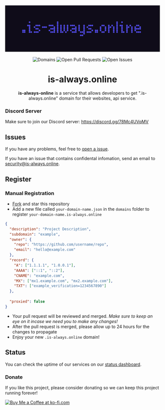 <p align="center">
   <img alt="is-a.dev Banner" src="./media/banner.png">
</p>

<p align="center">
   <img alt="Domains" src="https://img.shields.io/github/directory-file-count/is-always-online/register/domains?color=4E48DE&label=domains&style=for-the-badge">
   <img alt="Open Pull Requests" src="https://img.shields.io/github/issues-raw/is-always-online/register?color=4E48DE&label=issues&style=for-the-badge">
   <img alt="Open Issues" src="https://img.shields.io/github/issues-pr-raw/is-always-online/register?color=4E48DE&label=pull%20requests&style=for-the-badge">
</p>

<h1 align="center">is-always.online</h1>

<p align="center"><strong>is-always-online</strong> is a service that allows developers to get ".is-always.online" domain for their websites, api service.</p>

### Discord Server

Make sure to join our Discord server:
https://discord.gg/78Mc4UVqMV

## Issues

If you have any problems, feel free to [open a issue](https://github.com/is-always-online/register/issues/new/choose).

If you have an issue that contains confidental infomation, send an email to security@is-always.online.

## Register

### Manual Registration

- [Fork](https://github.com/is-always-online/register/fork) and star this repository
- Add a new file called `your-domain-name.json` in the `domains` folder to register `your-domain-name.is-always.online`

```json
{
  "description": "Project Description",
  "subdomain": "example",
  "owner": {
    "repo": "https://github.com/username/repo",
    "email": "hello@example.com"
  },
  "record": {
    "A": ["1.1.1.1", "1.0.0.1"],
    "AAAA": ["::1", "::2"],
    "CNAME": "example.com",
    "MX": ["mx1.example.com", "mx2.example.com"],
    "TXT": ["example_verification=1234567890"]
  },

  "proxied": false
}
```

- Your pull request will be reviewed and merged. _Make sure to keep an eye on it incase we need you to make any changes!_
- After the pull request is merged, please allow up to 24 hours for the changes to propagate
- Enjoy your new `.is-always.online` domain!

## Status

You can check the uptime of our services on our [status dashboard](https://status.is-always.online/).

### Donate

If you like this project, please consider donating so we can keep this project running forever!

<a href='https://ko-fi.com/K3K0QX2YQ' target='_blank'><img height='36' style='border:0px;height:36px;' src='https://storage.ko-fi.com/cdn/kofi2.png?v=3' alt='Buy Me a Coffee at ko-fi.com' /></a>
